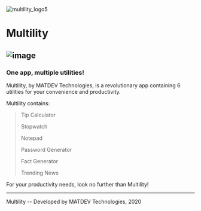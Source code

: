 ![multility_logo5](https://user-images.githubusercontent.com/64918749/126927676-eace75e3-d397-469f-9cb7-fc5b11e915ed.png)
# Multility
![image](https://user-images.githubusercontent.com/64918749/124390303-f0624f80-dcb8-11eb-8a61-6c3f463f1417.png)
-------------------------------------------------------------------------------------------------------------------------------------------------------------------------

<h3>One app, multiple utilities!</h3>

Multility, by MATDEV Technologies, is a revolutionary app containing 6 utilities for your convenience and productivity.

Multility contains:
>Tip Calculator
>
>Stopwatch
>
>Notepad
>
>Password Generator
>
>Fact Generator
>
>Trending News

For your productivity needs, look no further than Multility!

-------------------------------------------------------------------------------------------------------------------------------------------------------------------------

Multility -- Developed by MATDEV Technologies, 2020

